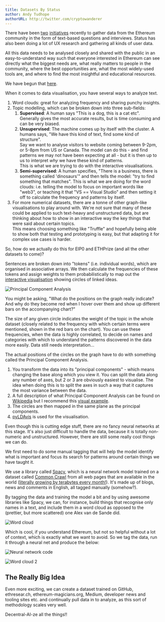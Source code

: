 ```yaml
---
title: Datasets By Status
author: Andy Tudhope
authorURL: http://twitter.com/cryptowanderer 
---
```



There have been [two](https://github.com/status-im/datasets/blob/master/201805_EIP0_shared_values/eip0_shared_values_wordcloud_topic_modelling.ipynb) [initiatives](http://ethprize.io/) recently to gather data from the Ethereum community in the form of text-based questions and interviews. Status has also been doing a lot of UX research and gathering all kinds of user data. 

<!--truncate-->

All this data needs to be analysed closely and shared with the public in an easy-to-understand way such that everyone interested in Ethereum can see directly what the biggest needs are, what really matters to people in the community, where the best opportunities are, what the most widely-used tools are, and where to find the most insightful and educational resources.

We have begun that [here](https://github.com/status-im/datasets).

When it comes to data visualisation, you have several ways to analyze text.


1.  Word clouds: great for analyzing frequency and sharing punchy insights.
1.  Topic modelling, which can be broken down into three sub-fields:
    1.  **Supervised**: A human says "This is a dog, this is a cat etc". Generally gives the most accurate results, but is time consuming and can be very biased.
    1.  **Unsupervised**: The machine comes up by itself with the cluster. A humans says, "We have this kind of text, find some kind of structure".  \
Say we want to analyse visitors to website coming between 9-2pm, or 5-8pm from US or Canada. The model can do this - and find patterns we may not have been expecting at all - but it is then up to us to interpret _why_ we have these kind of patterns. \
This is what we are trying to do with the interactive visualisations.
    1.  **Semi-supervised**: A human specifies, "There is a business, there is something called 'dinosaurs'" and then tells the model: "try to find something that matches". This is what we are doing for the word clouds: i.e. telling the model to focus on important words like "web3", or teaching it that "VS == Visual Studio" and then setting it off to calculate the frequency and patterns by itself.
1.  For more numerical datasets, there are a tonne of other graph-like visualisations to play around with. We're not sure that many of these could be applied to such text-heavy and unstructured data, but are thinking about how to show in an interactive way the key things that were said about certain topics.  \
This means choosing something like "Truffle" and hopefully being able to show both that testing and prototyping is easy, but that adapting it for complex use cases is harder.

So, how do we actually do this for EIP0 and ETHPrize (and all the other datasets to come)?

Sentences are broken down into "tokens" (i.e. individual words), which are organised in associative arrays. We then calculate the frequencies of these tokens and assign weights to them probabilistically to map out the [interactive visualisation](https://www.kaggle.com/mratsim/state-of-the-art-nlp-on-ethereum-dev-interviews) showing circles of linked ideas.

![Principal Component Analysis](/blog/assets/components.png)

You might be asking, "What do the positions on the graph really indicate? And why do they become red when I hover over them and show up different bars on the accompanying chart?"

The size of any given circle indicates the weight of the topic in the whole dataset (closely related to the frequency with which certain terms were mentioned, shown in the red bars on the chart). You can use these frequencies, when the data is highly correlated, to decide on names and categories with which to understand the patterns discovered in the data more easily. Data still needs interpretation...

The actual positions of the circles on the graph have to do with something called the Principal Component Analysis. 



1.  You transform the data into its "principal components" - which means changing the base along which you view it. You can split the data along any number of axes, but 2 or 3 are obviously easiest to visualise. The idea when doing this is to split the axes in such a way that it captures the most variance between the data.
1.  A full description of what Principal Component Analysis can be found on [Wikipedia](https://en.wikipedia.org/wiki/Principal_component_analysis) but I recommend this [visual example](https://plot.ly/ipython-notebooks/principal-component-analysis/).
1.  The circles are then mapped in the same plane as the principal components. 
1.  [pyLDAvis](https://github.com/bmabey/pyLDAvis) is used for the visualisation.

Even though this is cutting edge stuff, there are no fancy neural networks at this stage. It's also just difficult to handle the data, because it is totally non-numeric and unstructured. However, there are still some really cool things we can do.

We first need to do some manual tagging that will help the model identify what is important and focus its search for patterns around certain things we have taught it.

We use a library called [Spacy](https://spacy.io/), which is a neural network model trained on a dataset called [Common Crawl](http://commoncrawl.org/) from all web pages that are available in the world ([literally growing by terabytes every month!](https://engineeringblog.yelp.com/2015/03/analyzing-the-web-for-the-price-of-a-sandwich.html)). It's made up of blogs, news and comments in English, all tagged manually (somehow?). 

By tagging the data and training the model a bit and by using awesome libraries like Spacy, we can, for instance, build things that recognise only names in a text, and include them in a word cloud as opposed to the (prettier, but more scattered) one Alex van de Sande did. 

![Word cloud](/blog/assets/wordcloud_avsa.png)

Which is cool, if you understand Ethereum, but not so helpful without a lot of context, which is exactly what we want to avoid. So we tag the data, run it through a neural net and produce the below:

![Neural network code](/blog/assets/neural_net.jpg)

![Word cloud 2](/blog/assets/wordcloud_neural.png)

## The Really Big Idea

Even more exciting, we can create a dataset trained on GitHub, ethresear.ch, ethereum-magicians.org, Medium, developer news and tooling sites etc. and continually pull data in to analyze, as this sort of methodology scales very well. 

Decentral-AI-ze all the things!!

